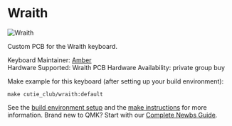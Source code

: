# Wraith

![Wraith](https://i.imgur.com/WbfRCg8.jpg)

Custom PCB for the Wraith keyboard.

Keyboard Maintainer: [Amber](https://github.com/amberstarlight)  
Hardware Supported: Wraith PCB
Hardware Availability: private group buy

Make example for this keyboard (after setting up your build environment):

    make cutie_club/wraith:default

See the [build environment setup](https://docs.qmk.fm/#/getting_started_build_tools) and the [make instructions](https://docs.qmk.fm/#/getting_started_make_guide) for more information. Brand new to QMK? Start with our [Complete Newbs Guide](https://docs.qmk.fm/#/newbs).
